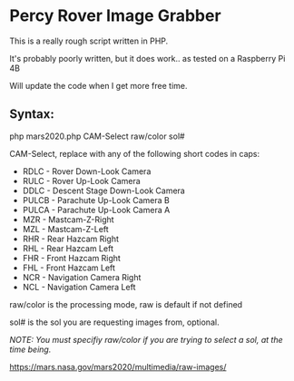 # Percy Rover Image Grabber
This is a really rough script written in PHP.

It's probably poorly written, but it does work.. as tested on a Raspberry Pi 4B

Will update the code when I get more free time.

## Syntax:
php mars2020.php CAM-Select raw/color sol#

CAM-Select, replace with any of the following short codes in caps:
* RDLC - Rover Down-Look Camera
* RULC - Rover Up-Look Camera
* DDLC - Descent Stage Down-Look Camera
* PULCB - Parachute Up-Look Camera B
* PULCA - Parachute Up-Look Camera A
* MZR - Mastcam-Z-Right
* MZL - Mastcam-Z-Left
* RHR - Rear Hazcam Right
* RHL - Rear Hazcam Left
* FHR - Front Hazcam Right
* FHL - Front Hazcam Left
* NCR - Navigation Camera Right
* NCL - Navigation Camera Left 

raw/color is the processing mode, raw is default if not defined

sol# is the sol you are requesting images from, optional.

_NOTE: You must specifiy raw/color if you are trying to select a sol, at the time being._

https://mars.nasa.gov/mars2020/multimedia/raw-images/
